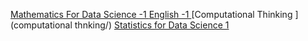 [Mathematics For Data Science -1 ](math-1/)
[English -1 ](english-1/)
[Computational Thinking ](computational thnking/)
[Statistics for Data Science 1 ](stats-1/)
